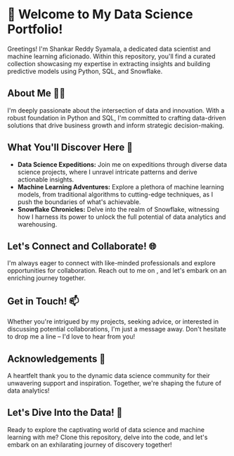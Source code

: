 # 👋 Welcome to My Data Science Portfolio!

Greetings! I'm Shankar Reddy Syamala, a dedicated data scientist and machine learning aficionado. Within this repository, you'll find a curated collection showcasing my expertise in extracting insights and building predictive models using Python, SQL, and Snowflake.

## About Me 🧑‍💼

I'm deeply passionate about the intersection of data and innovation. With a robust foundation in Python and SQL, I'm committed to crafting data-driven solutions that drive business growth and inform strategic decision-making.

## What You'll Discover Here 🚀

- **Data Science Expeditions:** Join me on expeditions through diverse data science projects, where I unravel intricate patterns and derive actionable insights.
- **Machine Learning Adventures:** Explore a plethora of machine learning models, from traditional algorithms to cutting-edge techniques, as I push the boundaries of what's achievable.
- **Snowflake Chronicles:** Delve into the realm of Snowflake, witnessing how I harness its power to unlock the full potential of data analytics and warehousing.

## Let's Connect and Collaborate! 🌐

I'm always eager to connect with like-minded professionals and explore opportunities for collaboration. Reach out to me on , and let's embark on an enriching journey together.

## Get in Touch! 📫

Whether you're intrigued by my projects, seeking advice, or interested in discussing potential collaborations, I'm just a message away. Don't hesitate to drop me a line – I'd love to hear from you!

## Acknowledgements 🙏

A heartfelt thank you to the dynamic data science community for their unwavering support and inspiration. Together, we're shaping the future of data analytics!

## Let's Dive Into the Data! 🚀

Ready to explore the captivating world of data science and machine learning with me? Clone this repository, delve into the code, and let's embark on an exhilarating journey of discovery together!


<!---
Shankar-Reddy-S/Shankar-Reddy-S is a ✨ special ✨ repository because its `README.md` (this file) appears on your GitHub profile.
You can click the Preview link to take a look at your changes.
--->
